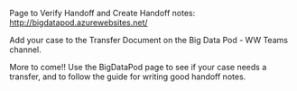 Page to Verify Handoff and Create Handoff notes: http://bigdatapod.azurewebsites.net/

Add your case to the Transfer Document on the Big Data Pod - WW Teams channel.


More to come!! Use the BigDataPod page to see if your case needs a transfer, and to follow the guide for writing good handoff notes.